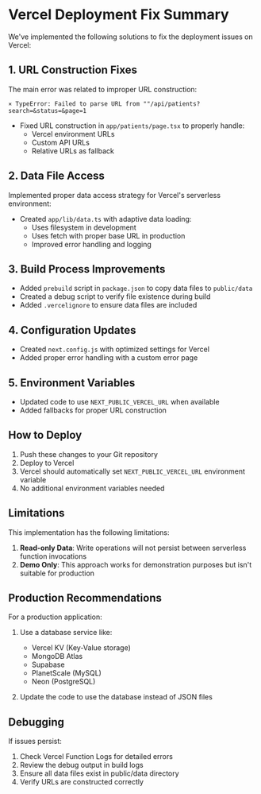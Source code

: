 # Vercel Deployment Fix Summary

We've implemented the following solutions to fix the deployment issues on Vercel:

## 1. URL Construction Fixes

The main error was related to improper URL construction:
```
⨯ TypeError: Failed to parse URL from ""/api/patients?search=&status=&page=1
```

- Fixed URL construction in `app/patients/page.tsx` to properly handle:
  - Vercel environment URLs
  - Custom API URLs
  - Relative URLs as fallback

## 2. Data File Access

Implemented proper data access strategy for Vercel's serverless environment:

- Created `app/lib/data.ts` with adaptive data loading:
  - Uses filesystem in development
  - Uses fetch with proper base URL in production
  - Improved error handling and logging

## 3. Build Process Improvements

- Added `prebuild` script in `package.json` to copy data files to `public/data`
- Created a debug script to verify file existence during build
- Added `.vercelignore` to ensure data files are included

## 4. Configuration Updates

- Created `next.config.js` with optimized settings for Vercel
- Added proper error handling with a custom error page

## 5. Environment Variables

- Updated code to use `NEXT_PUBLIC_VERCEL_URL` when available
- Added fallbacks for proper URL construction

## How to Deploy

1. Push these changes to your Git repository
2. Deploy to Vercel
3. Vercel should automatically set `NEXT_PUBLIC_VERCEL_URL` environment variable
4. No additional environment variables needed

## Limitations

This implementation has the following limitations:

1. **Read-only Data**: Write operations will not persist between serverless function invocations
2. **Demo Only**: This approach works for demonstration purposes but isn't suitable for production

## Production Recommendations

For a production application:

1. Use a database service like:
   - Vercel KV (Key-Value storage)
   - MongoDB Atlas
   - Supabase
   - PlanetScale (MySQL)
   - Neon (PostgreSQL)

2. Update the code to use the database instead of JSON files

## Debugging

If issues persist:
1. Check Vercel Function Logs for detailed errors
2. Review the debug output in build logs
3. Ensure all data files exist in public/data directory
4. Verify URLs are constructed correctly 